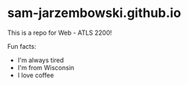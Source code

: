 # sam-jarzembowski.github.io

This is a repo for Web - ATLS 2200!

Fun facts:
- I'm always tired
- I'm from Wisconsin
- I love coffee